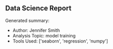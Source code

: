 ## Data Science Report

Generated summary:

- Author: Jennifer Smith
- Analysis Topic: model training
- Tools Used: ['seaborn', 'regression', 'numpy']
